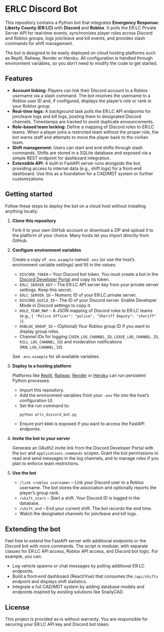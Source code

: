 # ERLC Discord Bot

This repository contains a Python bot that integrates **Emergency Response: Liberty County (ER:LC)** with **Discord** and **Roblox**.  It polls the ER:LC Private Server API for real‑time events, synchronizes player roles across Discord and Roblox groups, logs join/leave and kill events, and provides slash commands for shift management.

The bot is designed to be easily deployed on cloud hosting platforms such as Replit, Railway, Render or Heroku.  All configuration is handled through environment variables, so you don’t need to modify the code to get started.

## Features

* **Account linking:** Players can link their Discord account to a Roblox username via a slash command.  The bot resolves the username to a Roblox user ID and, if configured, displays the player’s role or rank in your Roblox group.
* **Real‑time logs:** A background task polls the ER:LC API endpoints for join/leave logs and kill logs, posting them to designated Discord channels.  Timestamps are tracked to avoid duplicate announcements.
* **Role‑based team locking:** Define a mapping of Discord roles to ER:LC teams.  When a player joins a restricted team without the proper role, the bot warns staff and attempts to move the player back to the civilian team.
* **Shift management:** Users can start and end shifts through slash commands.  Shifts are stored in a SQLite database and exposed via a simple REST endpoint for dashboard integration.
* **Extensible API:** A built‑in FastAPI server runs alongside the bot, providing access to internal data (e.g., shift logs) for a front‑end dashboard.  Use this as a foundation for a CAD/MDT system or further customizations.

## Getting started

Follow these steps to deploy the bot on a cloud host without installing anything locally:

1. **Clone this repository**

   Fork it to your own GitHub account or download a ZIP and upload it to the platform of your choice.  Many hosts let you import directly from GitHub.

2. **Configure environment variables**

   Create a copy of `.env.example` named `.env` (or use the host’s environment variable settings) and fill in the values:

   * `DISCORD_TOKEN` – Your Discord bot token.  You must create a bot in the [Discord Developer Portal](https://discord.com/developers/applications) and copy its token.
   * `ERLC_SERVER_KEY` – The ER:LC API server key from your private server settings.  Keep this secret.
   * `ERLC_SERVER_ID` – Numeric ID of your ER:LC private server.
   * `DISCORD_GUILD_ID` – The ID of your Discord server.  Enable Developer Mode in Discord settings to copy it.
   * `ROLE_TEAM_MAP` – A JSON mapping of Discord roles to ER:LC teams (e.g., `{ "Police Officer": "police", "Sheriff Deputy": "sheriff" }`).
   * `ROBLOX_GROUP_ID` – (Optional) Your Roblox group ID if you want to display group roles.
   * Channel IDs for logging (`JOIN_LOG_CHANNEL_ID`, `LEAVE_LOG_CHANNEL_ID`, `KILL_LOG_CHANNEL_ID`) and moderation notifications (`MOD_LOG_CHANNEL_ID`).

   See `.env.example` for all available variables.

3. **Deploy to a hosting platform**

   Platforms like [Replit](https://replit.com), [Railway](https://railway.app), [Render](https://render.com) or [Heroku](https://www.heroku.com) can run persistent Python processes:

   * Import this repository.
   * Add the environment variables from your `.env` file into the host’s configuration UI.
   * Set the run command to:
     ```bash
     python erlc_discord_bot.py
     ```
   * Ensure port `8000` is exposed if you want to access the FastAPI endpoints.

4. **Invite the bot to your server**

   Generate an OAuth2 invite link from the Discord Developer Portal with the `bot` and `applications.commands` scopes.  Grant the bot permissions to read and send messages in the log channels, and to manage roles if you plan to enforce team restrictions.

5. **Use the bot**

   * `/link <roblox username>` – Link your Discord user to a Roblox username.  The bot stores the association and optionally reports the player’s group rank.
   * `/shift_start` – Start a shift.  Your Discord ID is logged in the database.
   * `/shift_end` – End your current shift.  The bot records the end time.
   * Watch the designated channels for join/leave and kill logs.

## Extending the bot

Feel free to extend the FastAPI server with additional endpoints or the Discord bot with more commands.  The script is modular, with separate classes for ER:LC API access, Roblox API access, and Discord bot logic.  For example, you can:

* Log vehicle spawns or chat messages by polling additional ER:LC endpoints.
* Build a front‑end dashboard (React/Vue) that consumes the `/api/shifts` endpoint and displays shift statistics.
* Integrate a full CAD/MDT system by adding database models and endpoints inspired by existing solutions like SnailyCAD.

## License

This project is provided as‑is without warranty.  You are responsible for securing your ER:LC API key and Discord bot token.
